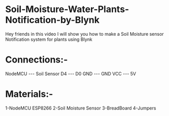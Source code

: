 # Soil-Moisture-Water-Plants-Notification-by-Blynk

Hey friends in this video I will show you how to make a Soil Moisture sensor Notification system for plants using Blynk

# Connections:- 

NodeMCU --- Soil Sensor
D4 --- D0
GND --- GND
VCC --- 5V

# Materials:- 

1-NodeMCU ESP8266
2-Soil Moisture Sensor
3-BreadBoard
4-Jumpers
